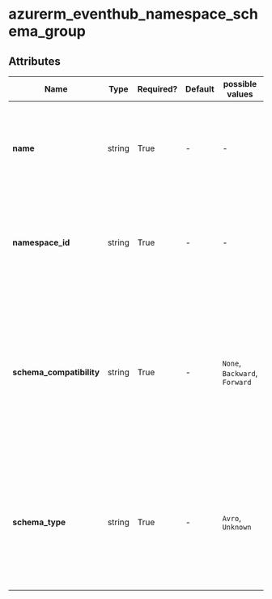 # azurerm_eventhub_namespace_schema_group



## Attributes

| Name | Type | Required? | Default  | possible values | Description |
| ---- | ---- | --------- | -------- | ----------- | ----------- |
| **name** | string | True | -  |  -  | Specifies the name of this schema group. Changing this forces a new resource to be created. | 
| **namespace_id** | string | True | -  |  -  | Specifies the ID of the EventHub Namespace. Changing this forces a new resource to be created. | 
| **schema_compatibility** | string | True | -  |  `None`, `Backward`, `Forward`  | Specifies the compatibility of this schema group. Possible values are `None`, `Backward`, `Forward`. Changing this forces a new resource to be created. | 
| **schema_type** | string | True | -  |  `Avro`, `Unknown`  | Specifies the Type of this schema group. Possible values are `Avro`, `Unknown`. Changing this forces a new resource to be created. | 

